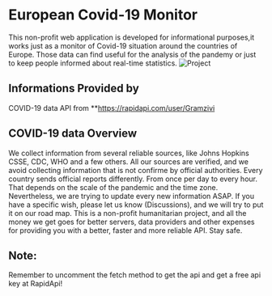 
 # European Covid-19 Monitor
      
 This non-profit web application is developed for informational
 purposes,it works just as a monitor of Covid-19 situation around the
 countries of Europe. Those data can find useful for the analysis of
 the pandemy or just to keep people informed about real-time
 statistics. 
 ![Project](https://i.imgur.com/Ss1WG5h.jpg) 
 ## Informations Provided by
          
 COVID-19 data API from **https://rapidapi.com/user/Gramzivi
            
        
## COVID-19 data Overview
          
We collect information from several reliable sources, like Johns
Hopkins CSSE, CDC, WHO and a few others. All our sources are
verified, and we avoid collecting information that is not confirme
by official authorities. Every country sends official reports
differently. From once per day to every hour. That depends on the
scale of the pandemic and the time zone. Nevertheless, we are trying
to update every new information ASAP. If you have a specific wish,
please let us know (Discussions), and we will try to put it on our
road map. This is a non-profit humanitarian project, and all the
money we get goes for better servers, data providers and other
expenses for providing you with a better, faster and more reliable
API. Stay safe.

## Note:
Remember to uncomment the fetch method to get the api and get a free api key at RapidApi!
            
       
